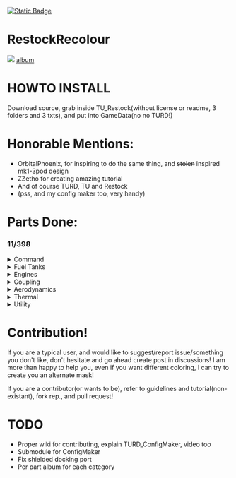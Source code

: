 [![Static Badge](https://img.shields.io/badge/This_work_is_licensed_under-CC_BY--NC--SA_4.0-red?logo=creativecommons&logoColor=white)](https://github.com/likeproblem/RestockRecolour?tab=License-1-ov-file)
# RestockRecolour
![](https://imgur.com/cZjJAZO.jpg)
[album](https://imgur.com/a/BK4bnBF)
# HOWTO INSTALL
Download source, grab inside TU_Restock(without license or readme, 3 folders and 3 txts), and put into GameData(no no TURD!)

# Honorable Mentions:
* OrbitalPhoenix, for inspiring to do the same thing, and ~~stolen~~ inspired mk1-3pod design
* ZZetho for creating amazing tutorial
* And of course TURD, TU and Restock
* (pss, and my config maker too, very handy)

# Parts Done:

### 11/398

<details>
<summary>Command</summary>

 4/? [album](https://imgur.com/a/qKnU0Tc)
  
* MK1-3 Command Pod
* KV1 Pod
* KV2 Pod
* KV3 Pod

</details>
<details>
<summary>Fuel Tanks</summary>

1/? [album](https://imgur.com/a/3gXVMj4)
  
* 2.5m Rockomax medium tank

</details>
<details>
<summary>Engines</summary>

1/? [album](https://imgur.com/a/iimZZ1O)
  
* Vector(SSME) now featuring shroud :)

</details>
<details>
<summary>Coupling</summary>

2/? [album](https://imgur.com/a/WeIMzri)
  
* 2.5m decoupler
* Shielded docking port(WIP, the docking port is messed up, but colored)

</details>
<details>
<summary>Aerodynamics</summary>

1/? [album](https://imgur.com/a/OUj7zRc)
  
* Small 1.25m stubby cone(idk name, also what the hell restock its not in structural)

</details>
<details>
<summary>Thermal</summary>

1/? [album](https://imgur.com/a/65ZpHD8)
  
* 2.5m heatshield(defaults to black variant, since brown texture aint inside texture, you can recolour anyways lol)

</details>
<details>
<summary>Utility</summary>

1/? [album](https://imgur.com/a/4KpWiSE)
  
* 1.25m parachute

</details>

# Contribution!

If you are a typical user, and would like to suggest/report issue/something you don't like, don't hesitate and go ahead create post in discussions! I am more than happy to help you, even if you want different coloring, I can try to create you an alternate mask!

If you are a contributor(or wants to be), refer to guidelines and tutorial(non-existant), fork rep., and pull request!

# TODO
* Proper wiki for contributing, explain TURD_ConfigMaker, video too
* Submodule for ConfigMaker
* Fix shielded docking port
* Per part album for each category
